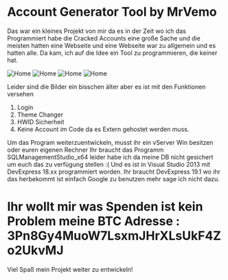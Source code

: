 # Account Generator Tool by MrVemo

Das war ein kleines Projekt von mir da es in der Zeit wo ich das Programmiert habe die Cracked Accounts eine große Sache und die meisten hatten eine Webseite und eine Webseite war zu allgemein und es hatten alle. Da kam, ich auf die Idee ein Tool zu programmieren, die keiner hat.

![Home](https://www.mrvemo.de/Account-Generator/Account%20Generator%201.PNG)
![Home](https://www.mrvemo.de/Account-Generator/Account%20Generator%202.PNG)
![Home](https://www.mrvemo.de/Account-Generator/Account%20Generator%203.PNG)
![Home](https://www.mrvemo.de/Account-Generator/Account%20Generator%204.PNG)

Leider sind die Bilder ein bisschen älter aber es ist mit den Funktionen versehen
1. Login
2. Theme Changer
3. HWID Sicherheit
4. Keine Account im Code da es Extern gehostet werden muss.

Um das Program weiterzuentwickeln, musst ihr ein vServer Win besitzen oder euren eigenen Rechner
Ihr braucht das Programm SQLManagementStudio_x64 leider habe ich da meine DB nicht gesichert um euch das zu verfügung stellen :(
Und es ist in Visual Studio 2013 mit DevExpress 18.xx programmiert worden. Ihr braucht DevExpress 19.1 wo ihr das herbekommt ist einfach
Google zu benutzen mehr sage ich nicht dazu.

# Ihr wollt mir was Spenden ist kein Problem meine BTC Adresse : 3Pn8Gy4MuoW7LsxmJHrXLsUkF4Zo2UkvMJ

Viel Spaß mein Projekt weiter zu entwickeln!
